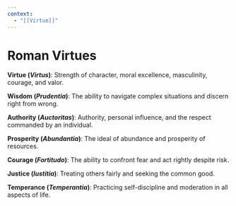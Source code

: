 ```yaml
---
context:
  - "[[Virtue]]"
---
```


# Roman Virtues

**Virtue (_Virtus_)**: Strength of character, moral excellence, masculinity, courage, and valor.

**Wisdom (_Prudentia_)**: The ability to navigate complex situations and discern right from wrong.

**Authority (_Auctoritas_)**: Authority, personal influence, and the respect commanded by an individual.

**Prosperity (_Abundantia_)**: The ideal of abundance and prosperity of resources.

**Courage (_Fortitudo_)**: The ability to confront fear and act rightly despite risk. 

**Justice (_Iustitia_)**: Treating others fairly and seeking the common good.

**Temperance (_Temperantia_)**: Practicing self-discipline and moderation in all aspects of life.
